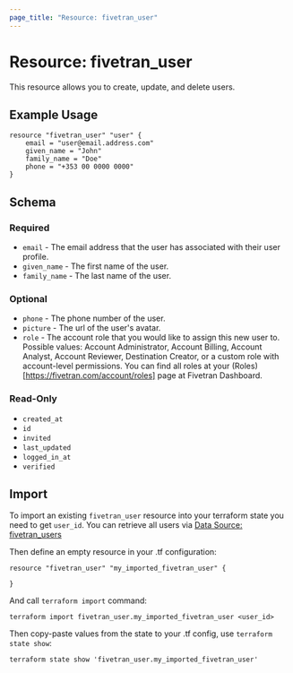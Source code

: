 ```yaml
---
page_title: "Resource: fivetran_user"
---
```


# Resource: fivetran_user

This resource allows you to create, update, and delete users.

## Example Usage

```hcl
resource "fivetran_user" "user" {
    email = "user@email.address.com"
    given_name = "John"
    family_name = "Doe"
    phone = "+353 00 0000 0000"
}
```

## Schema

### Required

- `email` - The email address that the user has associated with their user profile.
- `given_name` - The first name of the user.
- `family_name` - The last name of the user.

### Optional

- `phone` - The phone number of the user.
- `picture` - The url of the user's avatar.
- `role` - The account role that you would like to assign this new user to. Possible values: Account Administrator, Account Billing, Account Analyst, Account Reviewer, Destination Creator, or a custom role with account-level permissions. You can find all roles at your (Roles)[https://fivetran.com/account/roles] page at Fivetran Dashboard.

### Read-Only

- `created_at` 
- `id` 
- `invited` 
- `last_updated` 
- `logged_in_at` 
- `verified` 

## Import

To import an existing `fivetran_user` resource into your terraform state you need to get `user_id`. 
You can retrieve all users via [Data Source: fivetran_users](/docs/data-sources/users)

Then define an empty resource in your .tf configuration:

```hcl
resource "fivetran_user" "my_imported_fivetran_user" {

}
```

And call `terraform import` command:

```
terraform import fivetran_user.my_imported_fivetran_user <user_id>
```

Then copy-paste values from the state to your .tf config, use `terraform state show`:

```
terraform state show 'fivetran_user.my_imported_fivetran_user'
```
